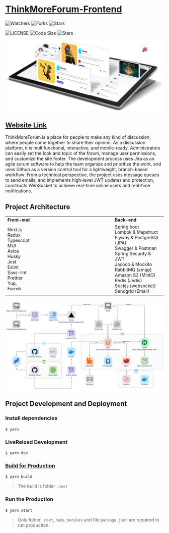 # [ThinkMoreForum-Frontend](https://www.thinkmoreapp.com/)

![Watchers](https://img.shields.io/github/watchers/Qiming-Liu/ThinkMoreForum-Frontend?style=social)
![Forks](https://img.shields.io/github/forks/Qiming-Liu/ThinkMoreForum-Frontend?style=social)
![Stars](https://img.shields.io/github/stars/Qiming-Liu/ThinkMoreForum-Frontend?style=social)

![LICENSE](https://img.shields.io/github/license/Qiming-Liu/ThinkMoreForum-Frontend)
![Code Size](https://img.shields.io/github/languages/code-size/Qiming-Liu/ThinkMoreForum-Frontend)
![Stars](https://img.shields.io/github/commit-activity/y/Qiming-Liu/ThinkMoreForum-Frontend)

<p align="center"><img src="./public/3d.png"></p>

## [Website Link](https://www.thinkmoreapp.com/)

ThinkMoreForum is a place for people to make any kind of discussion, where people come together to share their opinion. As a discussion platform, it is multifunctional, interactive, and mobile-ready. Administrators can easily set the look and topic of the forum, manage user permissions, and customize the site footer. The development process uses Jira as an agile scrum software to help the team organize and prioritize the work, and uses Github as a version control tool for a lightweight, branch-based workflow. From a technical perspective, the project uses message queues to send emails, and implements high-level JWT updates and protection, constructs WebSocket to achieve real-time online users and real-time notifications.

## Project Architecture

<table align="center">
   <tr>
      <td><a herf="https://github.com/Qiming-Liu/ThinkMoreForum-Frontend"><b>Front-end</b></a></td>
      <td></td>
      <td><a herf="https://github.com/Qiming-Liu/ThinkMoreForum-Backend"><b>Back-end</b></a></td>
   </tr>
   <tr>
      <td>
         Next.js<br>
         Redux<br>
         Typescript<br>
         MUI<br>
         Axios<br>
         Husky<br>
         Jest<br>
         Eslint<br>
         Sass-lint<br>
         Prettier<br>
         Yup, Formik
      </td>
      <td width="50%">
      </td>
      <td>Spring boot<br>
         Lombok & Mapstruct<br>
         Flyway & PostgreSQL (JPA)<br>
         Swagger & Postman<br>
         Spring Security & JWT<br>
         Jacoco & Mockito<br>
         RabbitMQ (amqp)<br>
         Amazon S3 (MinIO)<br>
         Redis (Jedis)<br>
         Sockjs (websocket)<br>
         Sendgrid (Email)
      </td>
   </tr>
</table>

<p align="center">
  <img src="./public/ThinkMore.png">
</p>

## Project Development and Deployment

### Install dependencies

```shell
$ yarn
```

### LiveReload Development

```shell
$ yarn dev
```

### [Build for Production](https://nextjs.org/docs/deployment)

```shell
$ yarn build
```

> The build is folder `.next`

### Run the Production

```shell
$ yarn start
```

> Only folder `.next`, `node_modules` and file `package.json` are required to run production.
